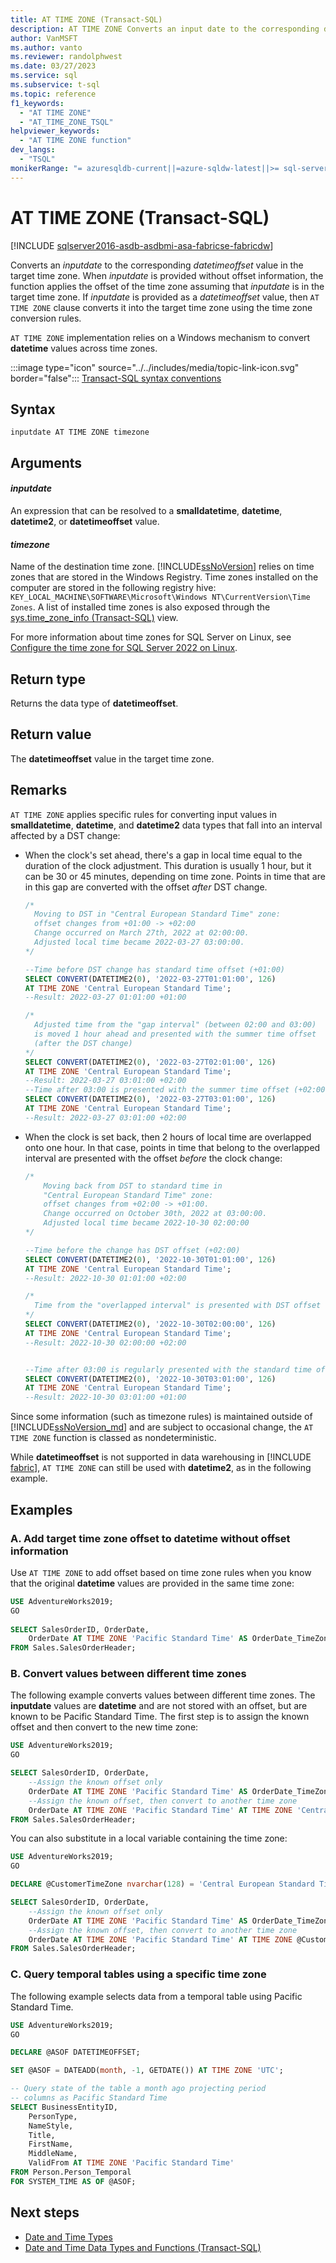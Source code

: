 ```yaml
---
title: AT TIME ZONE (Transact-SQL)
description: AT TIME ZONE Converts an input date to the corresponding datetimeoffset value in the target time zone.
author: VanMSFT
ms.author: vanto
ms.reviewer: randolphwest
ms.date: 03/27/2023
ms.service: sql
ms.subservice: t-sql
ms.topic: reference
f1_keywords:
  - "AT TIME ZONE"
  - "AT_TIME_ZONE_TSQL"
helpviewer_keywords:
  - "AT TIME ZONE function"
dev_langs:
  - "TSQL"
monikerRange: "= azuresqldb-current||=azure-sqldw-latest||>= sql-server-2016||>= sql-server-linux-2017 ||=fabric"
---
```

# AT TIME ZONE (Transact-SQL)

[!INCLUDE [sqlserver2016-asdb-asdbmi-asa-fabricse-fabricdw](../../includes/applies-to-version/sqlserver2016-asdb-asdbmi-asa-fabricse-fabricdw.md)]


Converts an *inputdate* to the corresponding *datetimeoffset* value in the target time zone. When *inputdate* is provided without offset information, the function applies the offset of the time zone assuming that *inputdate* is in the target time zone. If *inputdate* is provided as a *datetimeoffset* value, then `AT TIME ZONE` clause converts it into the target time zone using the time zone conversion rules.

`AT TIME ZONE` implementation relies on a Windows mechanism to convert **datetime** values across time zones.

:::image type="icon" source="../../includes/media/topic-link-icon.svg" border="false"::: [Transact-SQL syntax conventions](../../t-sql/language-elements/transact-sql-syntax-conventions-transact-sql.md)

## Syntax

```syntaxsql
inputdate AT TIME ZONE timezone
```

## Arguments

#### *inputdate*

An expression that can be resolved to a **smalldatetime**, **datetime**, **datetime2**, or **datetimeoffset** value.

#### *timezone*

Name of the destination time zone. [!INCLUDE[ssNoVersion](../../includes/ssnoversion-md.md)] relies on time zones that are stored in the Windows Registry. Time zones installed on the computer are stored in the following registry hive: `KEY_LOCAL_MACHINE\SOFTWARE\Microsoft\Windows NT\CurrentVersion\Time Zones`. A list of installed time zones is also exposed through the [sys.time_zone_info (Transact-SQL)](../../relational-databases/system-catalog-views/sys-time-zone-info-transact-sql.md) view.

For more information about time zones for SQL Server on Linux, see [Configure the time zone for SQL Server 2022 on Linux](../../linux/sql-server-linux-configure-time-zone.md).

## Return type

Returns the data type of **datetimeoffset**.

## Return value

The **datetimeoffset** value in the target time zone.

## Remarks

`AT TIME ZONE` applies specific rules for converting input values in **smalldatetime**, **datetime**, and **datetime2** data types that fall into an interval affected by a DST change:

- When the clock's set ahead, there's a gap in local time equal to the duration of the clock adjustment. This duration is usually 1 hour, but it can be 30 or 45 minutes, depending on time zone. Points in time that are in this gap are converted with the offset *after* DST change.

  ```sql
  /*
    Moving to DST in "Central European Standard Time" zone:
    offset changes from +01:00 -> +02:00
    Change occurred on March 27th, 2022 at 02:00:00.
    Adjusted local time became 2022-03-27 03:00:00.
  */

  --Time before DST change has standard time offset (+01:00)
  SELECT CONVERT(DATETIME2(0), '2022-03-27T01:01:00', 126)
  AT TIME ZONE 'Central European Standard Time';
  --Result: 2022-03-27 01:01:00 +01:00

  /*
    Adjusted time from the "gap interval" (between 02:00 and 03:00)
    is moved 1 hour ahead and presented with the summer time offset
    (after the DST change)
  */
  SELECT CONVERT(DATETIME2(0), '2022-03-27T02:01:00', 126)
  AT TIME ZONE 'Central European Standard Time';
  --Result: 2022-03-27 03:01:00 +02:00
  --Time after 03:00 is presented with the summer time offset (+02:00)
  SELECT CONVERT(DATETIME2(0), '2022-03-27T03:01:00', 126)
  AT TIME ZONE 'Central European Standard Time';
  --Result: 2022-03-27 03:01:00 +02:00
  ```

- When the clock is set back, then 2 hours of local time are overlapped onto one hour. In that case, points in time that belong to the overlapped interval are presented with the offset *before* the clock change:

    ```sql
    /*
        Moving back from DST to standard time in
        "Central European Standard Time" zone:
        offset changes from +02:00 -> +01:00.
        Change occurred on October 30th, 2022 at 03:00:00.
        Adjusted local time became 2022-10-30 02:00:00
    */

    --Time before the change has DST offset (+02:00)
    SELECT CONVERT(DATETIME2(0), '2022-10-30T01:01:00', 126)
    AT TIME ZONE 'Central European Standard Time';
    --Result: 2022-10-30 01:01:00 +02:00

    /*
      Time from the "overlapped interval" is presented with DST offset (before the change)
    */
    SELECT CONVERT(DATETIME2(0), '2022-10-30T02:00:00', 126)
    AT TIME ZONE 'Central European Standard Time';
    --Result: 2022-10-30 02:00:00 +02:00


    --Time after 03:00 is regularly presented with the standard time offset (+01:00)
    SELECT CONVERT(DATETIME2(0), '2022-10-30T03:01:00', 126)
    AT TIME ZONE 'Central European Standard Time';
    --Result: 2022-10-30 03:01:00 +01:00
    ```

Since some information (such as timezone rules) is maintained outside of [!INCLUDE[ssNoVersion_md](../../includes/ssnoversion-md.md)] and are subject to occasional change, the `AT TIME ZONE` function is classed as nondeterministic.

While **datetimeoffset** is not supported in data warehousing in [!INCLUDE [fabric](../../includes/fabric.md)], `AT TIME ZONE` can still be used with **datetime2**, as in the following example.

## Examples

### A. Add target time zone offset to datetime without offset information

Use `AT TIME ZONE` to add offset based on time zone rules when you know that the original **datetime** values are provided in the same time zone:

```sql
USE AdventureWorks2019;
GO
  
SELECT SalesOrderID, OrderDate,
    OrderDate AT TIME ZONE 'Pacific Standard Time' AS OrderDate_TimeZonePST
FROM Sales.SalesOrderHeader;
```

### B. Convert values between different time zones

The following example converts values between different time zones. The **inputdate** values are **datetime** and are not stored with an offset, but are known to be Pacific Standard Time. The first step is to assign the known offset and then convert to the new time zone:

```sql
USE AdventureWorks2019;
GO

SELECT SalesOrderID, OrderDate,
    --Assign the known offset only
    OrderDate AT TIME ZONE 'Pacific Standard Time' AS OrderDate_TimeZonePST,
    --Assign the known offset, then convert to another time zone
    OrderDate AT TIME ZONE 'Pacific Standard Time' AT TIME ZONE 'Central European Standard Time' AS OrderDate_TimeZoneCET
FROM Sales.SalesOrderHeader;
```

You can also substitute in a local variable containing the time zone:

```sql
USE AdventureWorks2019;
GO

DECLARE @CustomerTimeZone nvarchar(128) = 'Central European Standard Time';

SELECT SalesOrderID, OrderDate,
    --Assign the known offset only
    OrderDate AT TIME ZONE 'Pacific Standard Time' AS OrderDate_TimeZonePST,
    --Assign the known offset, then convert to another time zone
    OrderDate AT TIME ZONE 'Pacific Standard Time' AT TIME ZONE @CustomerTimeZone AS OrderDate_TimeZoneCustomer
FROM Sales.SalesOrderHeader;
```

### C. Query temporal tables using a specific time zone

The following example selects data from a temporal table using Pacific Standard Time.

```sql
USE AdventureWorks2019;
GO

DECLARE @ASOF DATETIMEOFFSET;

SET @ASOF = DATEADD(month, -1, GETDATE()) AT TIME ZONE 'UTC';

-- Query state of the table a month ago projecting period
-- columns as Pacific Standard Time
SELECT BusinessEntityID,
    PersonType,
    NameStyle,
    Title,
    FirstName,
    MiddleName,
    ValidFrom AT TIME ZONE 'Pacific Standard Time'
FROM Person.Person_Temporal
FOR SYSTEM_TIME AS OF @ASOF;
```

## Next steps

- [Date and Time Types](../../t-sql/data-types/date-and-time-types.md)
- [Date and Time Data Types and Functions (Transact-SQL)](../../t-sql/functions/date-and-time-data-types-and-functions-transact-sql.md)
